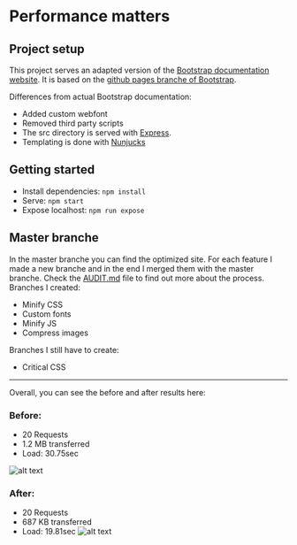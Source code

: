 # Performance matters

## Project setup

This project serves an adapted version of the [Bootstrap documentation website](http://getbootstrap.com/). It is based on the [github pages branche of Bootstrap](https://github.com/twbs/bootstrap/tree/gh-pages).

Differences from actual Bootstrap documentation:

- Added custom webfont
- Removed third party scripts
- The src directory is served with [Express](https://expressjs.com/).
- Templating is done with [Nunjucks](https://mozilla.github.io/nunjucks/)

## Getting started

- Install dependencies: `npm install`
- Serve: `npm start`
- Expose localhost: `npm run expose`

## Master branche
In the master branche you can find the optimized site. For each feature I made a new branche and in the end I merged them with the master branche. Check the [AUDIT.md](https://github.com/s44s/performance-matters/blob/master/AUDIT.md) file to find out more about the process.
Branches I created:
* Minify CSS
* Custom fonts
* Minify JS
* Compress images

Branches I still have to create:
* Critical CSS

***

Overall, you can see the before and after results here:

### Before:
* 20 Requests
* 1.2 MB transferred
* Load: 30.75sec

![alt text](https://github.com/s44s/performance-matters/blob/master/src/images/overallbefore.png "Screen")

### After:
* 20 Requests
* 687 KB transferred
* Load: 19.81sec
![alt text](https://github.com/s44s/performance-matters/blob/master/src/images/overall-after.png "Screen")
